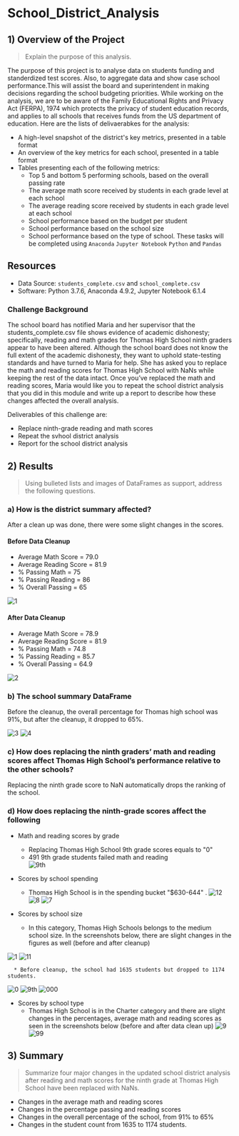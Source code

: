# School_District_Analysis
## 1) Overview of the Project
> Explain the purpose of this analysis.

The purpose of this project is to analyse data on students funding and standerdized test scores. Also, to aggregate data and show case school performance.This will assist the board and superintendent in making decisions regarding the school budgeting priorities. While working on the analysis, we are to be aware of the Family Educational Rights and Privacy Act (FERPA), 1974 which protects the privacy of student education records, and applies to all schools that receives funds from the US department of education.
Here are the lists of delivaerabkes for the analysis:
* A high-level snapshot of the district's key metrics, presented in a table format
* An overview of the key metrics for each school, presented in a table format
* Tables presenting each of the following metrics:
  * Top 5 and bottom 5 performing schools, based on the overall passing rate
  * The average math score received by students in each grade level at each school
  * The average reading score received by students in each grade level at each school
  * School performance based on the budget per student
  * School performance based on the school size 
  * School performance based on the type of school.
  These tasks will be completed using `Anaconda` `Jupyter Notebook` `Python` and `Pandas`
 ## Resources
  * Data Source: `students_complete.csv` and `school_complete.csv`
  * Software: Python 3.7.6, Anaconda 4.9.2, Jupyter Notebook 6.1.4
 ### Challenge Background
 The school board has notified Maria and her supervisor that the students_complete.csv file shows evidence of academic dishonesty; specifically, reading and math grades     for Thomas High School ninth graders appear to have been altered. Although the school board does not know the full extent of the academic dishonesty, they want to uphold state-testing standards and have turned to Maria for help. She has asked you to replace the math and reading scores for Thomas High School with NaNs while keeping the rest of the data intact. Once you’ve replaced the math and reading scores, Maria would like you to repeat the school district analysis that you did in this module and write up a report to describe how these changes affected the overall analysis.
 
 Deliverables of this challenge are:
 * Replace ninth-grade reading and math scores
 * Repeat the svhool district analysis
 * Report for the school district analysis
 ## 2) Results
 > Using bulleted lists and images of DataFrames as support, address the following questions.
 ### a) How is the district summary affected?
 After a clean up was done, there were some slight changes in the scores.
 #### Before Data Cleanup
 * Average Math Score = 79.0
 * Average Reading Score = 81.9
 * % Passing Math = 75
 * % Passing Reading = 86
 * % Overall Passing = 65
 
![1](https://user-images.githubusercontent.com/76136277/105620863-385a7d80-5dcf-11eb-95e8-9e78ccb7c3d0.PNG)
#### After  Data Cleanup
 *  Average Math Score = 78.9
 * Average Reading Score = 81.9
 * % Passing Math = 74.8
 * % Passing Reading = 85.7
 * % Overall Passing = 64.9
 
![2](https://user-images.githubusercontent.com/76136277/105620869-532cf200-5dcf-11eb-916a-9fac08016c6f.PNG)
### b) The school summary DataFrame
Before the cleanup, the overall percentage for Thomas high school was 91%, but after the cleanup, it dropped to 65%.

![3](https://user-images.githubusercontent.com/76136277/105621423-372c4f00-5dd5-11eb-965a-780654577142.PNG)
![4](https://user-images.githubusercontent.com/76136277/105621023-237ee980-5dd1-11eb-9962-d2e716dee13b.PNG)

### c) How does replacing the ninth graders’ math and reading scores affect Thomas High School’s performance relative to the other schools?
   Replacing the ninth grade score to NaN automatically drops the ranking of the school.
 ### d) How does replacing the ninth-grade scores affect the following
  * Math and reading scores by grade
     * Replacing Thomas High School 9th grade scores equals to "0"  
     * 491 9th grade students failed math and reading  
![9th](https://user-images.githubusercontent.com/76136277/105621691-3ea12780-5dd8-11eb-9c7e-90c67b3b19f6.PNG)
  * Scores by school spending
     * Thomas High School is in the spending bucket "$630-644" . 
![12](https://user-images.githubusercontent.com/76136277/105623370-3ef4ef00-5de7-11eb-9bbd-a3dd27c0a8b8.PNG)
![8](https://user-images.githubusercontent.com/76136277/105622028-9beaa800-5ddb-11eb-8a67-af84a2712c90.PNG) 
![7](https://user-images.githubusercontent.com/76136277/105622037-a86f0080-5ddb-11eb-8f2d-d772c613496e.PNG)


  * Scores by school size
      * In this category, Thomas High Schools belongs to the medium school size. In the screenshots below, there are slight changes in the figures as well (before and after cleanup)
      
![1](https://user-images.githubusercontent.com/76136277/105623230-351ebc00-5de6-11eb-9fe6-524e467faee9.PNG)
![11](https://user-images.githubusercontent.com/76136277/105623233-3819ac80-5de6-11eb-9247-880ddcfedef3.PNG)

      * Before cleanup, the school had 1635 students but dropped to 1174 students.
 ![0](https://user-images.githubusercontent.com/76136277/105622544-6f855a80-5de0-11eb-8012-e6fefcd71114.PNG)
![9th](https://user-images.githubusercontent.com/76136277/105622564-7f9d3a00-5de0-11eb-82e9-428cafb5e329.PNG)
![000](https://user-images.githubusercontent.com/76136277/105622580-99d71800-5de0-11eb-95f9-7bdef865e9a7.PNG)

  
  * Scores by school type
    * Thomas High School is in the Charter category and there are slight changes in the percentages, average math and reading scores as seen in the screenshots below (before and after data clean up)
![9](https://user-images.githubusercontent.com/76136277/105623138-65198f80-5de5-11eb-894e-1d882850050f.PNG)
![99](https://user-images.githubusercontent.com/76136277/105623139-677be980-5de5-11eb-978b-bdc2650b3764.PNG)

## 3) Summary
> Summarize four major changes in the updated school district analysis after reading and math scores for the ninth grade at Thomas High School have been replaced with NaNs.

* Changes in the average math and reading scores 
* Changes in the percentage passing and reading scores
* Changes in the overall percentage of the school, from 91% to 65%
* Changes in the student count from 1635 to 1174 students.
